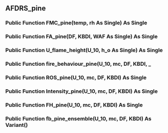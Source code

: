 ## AFDRS_pine

### Public Function FMC_pine(temp, rh As Single) As Single

### Public Function FA_pine(DF, KBDI, WAF As Single) As Single

### Public Function U_flame_height(U_10, h_o As Single) As Single

### Public Function fire_behaviour_pine(U_10, mc, DF, KBDI, _

### Public Function ROS_pine(U_10, mc, DF, KBDI) As Single

### Public Function Intensity_pine(U_10, mc, DF, KBDI) As Single

### Public Function FH_pine(U_10, mc, DF, KBDI) As Single

### Public Function fb_pine_ensemble(U_10, mc, DF, KBDI) As Variant()
